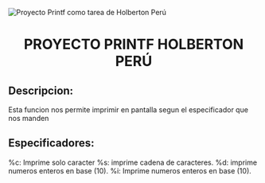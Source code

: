 ![Proyecto Printf como tarea de Holberton Perú](https://user-images.githubusercontent.com/124274676/228053915-def3a650-a486-4846-8902-ff58e608576e.png)
<h1 align="center"> PROYECTO PRINTF HOLBERTON PERÚ </h1>
<h2 align="rigth"> Descripcion:   </h2>
<div> Esta funcion nos permite imprimir en pantalla segun el especificador que nos manden</div>
<h2 align="rigth"> Especificadores:   </h2>
<div>
%c: Imprime solo caracter
%s: imprime cadena de caracteres.
%d: imprime numeros enteros en base (10).
%i: Imprime numeros enteros en base (10).
</div>


